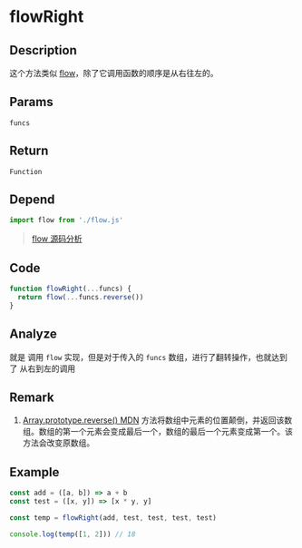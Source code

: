 # flowRight

## Description
这个方法类似 [flow](./flow.md)，除了它调用函数的顺序是从右往左的。
## Params
`funcs`
## Return
`Function`
## Depend
```js
import flow from './flow.js'
```
> [flow 源码分析](./flow.md)
> 

## Code
```js
function flowRight(...funcs) {
  return flow(...funcs.reverse())
}
```
## Analyze
就是 调用 `flow` 实现，但是对于传入的 `funcs` 数组，进行了翻转操作，也就达到了 从右到左的调用
## Remark
1. [Array.prototype.reverse() MDN](https://developer.mozilla.org/zh-CN/docs/Web/JavaScript/Reference/Global_Objects/Array/reverse) 方法将数组中元素的位置颠倒，并返回该数组。数组的第一个元素会变成最后一个，数组的最后一个元素变成第一个。该方法会改变原数组。

## Example
```js
const add = ([a, b]) => a + b
const test = ([x, y]) => [x * y, y]

const temp = flowRight(add, test, test, test, test)

console.log(temp([1, 2])) // 18
```
